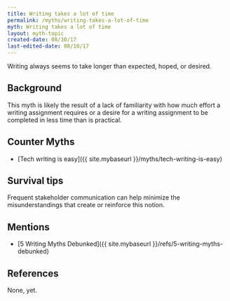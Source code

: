 ```yaml
---
title: Writing takes a lot of time
permalink: /myths/writing-takes-a-lot-of-time
myth: Writing takes a lot of time
layout: myth-topic
created-date: 08/10/17
last-edited-date: 08/10/17
---
```


Writing always seems to take longer than expected, hoped, or desired.

## Background

This myth is likely the result of a lack of familiarity with how much effort a writing assignment requires or a desire for a writing assignment to be completed in less time than is practical. 

## Counter Myths

* [Tech writing is easy]({{ site.mybaseurl }}/myths/tech-writing-is-easy)

## Survival tips

Frequent stakeholder communication can help minimize the misunderstandings that create or reinforce this notion.

## Mentions

* [5 Writing Myths Debunked]({{ site.mybaseurl }}/refs/5-writing-myths-debunked)

## References

None, yet.
